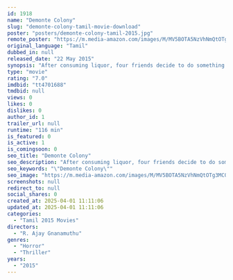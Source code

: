 ```yaml
---
id: 1918
name: "Demonte Colony"
slug: "demonte-colony-tamil-movie-download"
poster: "posters/demonte-colony-tamil-2015.jpg"
remote_poster: "https://m.media-amazon.com/images/M/MV5BOTA5NzVhNmQtOTg3MC00N2I1LWEwZTQtNjQ1NTA4MGY2YTNhXkEyXkFqcGc@._V1_SX300.jpg"
original_language: "Tamil"
dubbed_in: null
released_date: "22 May 2015"
synopsis: "After consuming liquor, four friends decide to do something interesting and visit a haunted bungalow. However, they do not realize that they have returned home with an evil spirit."
type: "movie"
rating: "7.0"
imdbid: "tt4701688"
tmdbid: null
views: 0
likes: 0
dislikes: 0
author_id: 1
trailer_url: null
runtime: "116 min"
is_featured: 0
is_active: 1
is_comingsoon: 0
seo_title: "Demonte Colony"
seo_description: "After consuming liquor, four friends decide to do something interesting and visit a haunted bungalow. However, they do not realize that they have returned home with an evil spirit."
seo_keywords: "\"Demonte Colony\""
seo_image: "https://m.media-amazon.com/images/M/MV5BOTA5NzVhNmQtOTg3MC00N2I1LWEwZTQtNjQ1NTA4MGY2YTNhXkEyXkFqcGc@._V1_SX300.jpg"
screenshots: null
redirect_to: null
social_shares: 0
created_at: 2025-04-01 11:11:06
updated_at: 2025-04-01 11:11:06
categories:
  - "Tamil 2015 Movies"
directors:
  - "R. Ajay Gnanamuthu"
genres:
  - "Horror"
  - "Thriller"
years:
  - "2015"
---
```

